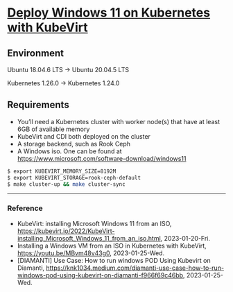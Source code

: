 # [Deploy Windows 11 on Kubernetes with KubeVirt](https://kubevirt.io/2022/KubeVirt-installing_Microsoft_Windows_11_from_an_iso.html)

## Environment

Ubuntu 18.04.6 LTS -> Ubuntu 20.04.5 LTS

Kubernetes 1.26.0 -> Kubernetes 1.24.0

## Requirements

- You’ll need a Kubernetes cluster with worker node(s) that have at least 6GB of available memory
- KubeVirt and CDI both deployed on the cluster
- A storage backend, such as Rook Ceph
- A Windows iso. One can be found at https://www.microsoft.com/software-download/windows11

```Bash
$ export KUBEVIRT_MEMORY_SIZE=8192M
$ export KUBEVIRT_STORAGE=rook-ceph-default
$ make cluster-up && make cluster-sync
```

---

### Reference
- KubeVirt: installing Microsoft Windows 11 from an ISO, https://kubevirt.io/2022/KubeVirt-installing_Microsoft_Windows_11_from_an_iso.html, 2023-01-20-Fri.
- Installing a Windows VM from an ISO in Kubernetes with KubeVirt, https://youtu.be/MBvm48v43g0, 2023-01-25-Wed.
- [DIAMANTI] Use Case: How to run windows POD Using Kubevirt on Diamanti, https://knk1034.medium.com/diamanti-use-case-how-to-run-windows-pod-using-kubevirt-on-diamanti-f966f69c46bb, 2023-01-25-Wed.

